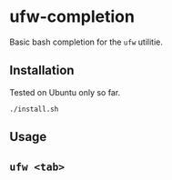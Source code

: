 # ufw-completion
Basic bash completion for the `ufw` utilitie.  

## Installation

Tested on Ubuntu only so far. 

`./install.sh` 

## Usage 

`ufw <tab>` 
--
